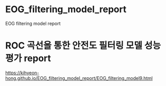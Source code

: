 # EOG_filtering_model_report
EOG filtering model report

# ROC 곡선을 통한 안전도 필터링 모델 성능 평가 report
https://kihyeon-hong.github.io/EOG_filtering_model_report/EOG_filtering_model9.html
